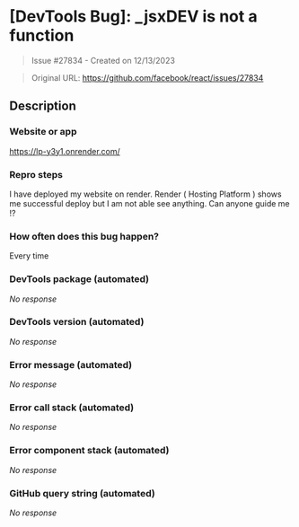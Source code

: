# [DevTools Bug]: _jsxDEV is not a function

> Issue #27834 - Created on 12/13/2023

> Original URL: https://github.com/facebook/react/issues/27834

## Description

### Website or app

https://lp-y3y1.onrender.com/

### Repro steps

I have deployed my website on render. Render ( Hosting Platform ) shows me successful deploy but I am not able see anything. Can anyone guide me !?

### How often does this bug happen?

Every time

### DevTools package (automated)

_No response_

### DevTools version (automated)

_No response_

### Error message (automated)

_No response_

### Error call stack (automated)

_No response_

### Error component stack (automated)

_No response_

### GitHub query string (automated)

_No response_
